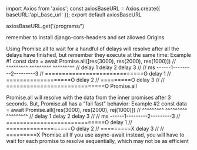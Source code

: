 import Axios from 'axios';
const axiosBaseURL = Axios.create({
    baseURL:'api_base_url'
});
export default axiosBaseURL


axiosBaseURL.get('/programs/') 


remember to install django-cors-headers
and set allowed Origins






Using Promise.all to wait for a handful of delays will resolve after all the delays have finished, but remember they execute at the same time:
Example #1
const data = await Promise.all([res(3000), res(2000), res(1000)])
//                              ^^^^^^^^^  ^^^^^^^^^  ^^^^^^^^^
//                               delay 1    delay 2    delay 3
//
// ms ------1---------2---------3
// =============================O delay 1
// ===================O           delay 2
// =========O                     delay 3
//
// =============================O Promise.all


Promise.all will resolve with the data from the inner promises after 3 seconds.
But, Promise.all has a "fail fast" behavior:
Example #2
const data = await Promise.all([res(3000), res(2000), rej(1000)])
//                              ^^^^^^^^^  ^^^^^^^^^  ^^^^^^^^^
//                               delay 1    delay 2    delay 3
//
// ms ------1---------2---------3
// =============================O delay 1
// ===================O           delay 2
// =========X                     delay 3
//
// =========X                     Promise.all
If you use async-await instead, you will have to wait for each promise to resolve sequentially, which may not be as efficient